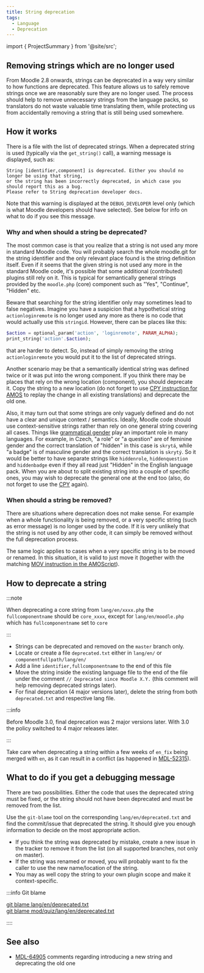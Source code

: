 ```yaml
---
title: String deprecation
tags:
  - Language
  - Deprecation
---
```


import { ProjectSummary } from '@site/src';

<ProjectSummary
    projectName="api/string-deprecation"
/>

## Removing strings which are no longer used

From Moodle 2.8 onwards, strings can be deprecated in a way very similar to how functions are  deprecated. This feature allows us to safely remove strings once we are reasonably sure they are no longer used. The process should help to remove unnecessary strings from the language packs, so translators do not waste valuable time  translating them, while protecting us from accidentally removing a string that is still being used somewhere.

## How it works

There is a file with the list of deprecated strings. When a deprecated string is used (typically via the `get_string()` call), a warning message is displayed, such as:

```
String [identifier,component] is deprecated. Either you should no longer be using that string,
or the string has been incorrectly deprecated, in which case you should report this as a bug.
Please refer to String deprecation developer docs.
```

Note that this warning is displayed at the `DEBUG_DEVELOPER` level only (which is what Moodle developers should have selected). See below for info on what to do if you see this message.

### Why and when should a string be deprecated?

The most common case is that you realize that a string is not used any more in standard Moodle code. You will probably search the whole moodle.git for the string identifier and the only relevant place found is the string definition itself. Even if it seems that the given string is not used any more in the standard Moodle code, it's possible that some additional (contributed) plugins still rely on it. This is typical for semantically general strings provided by the `moodle.php` (core) component such as "Yes", "Continue", "Hidden" etc.

Beware that searching for the string identifier only may sometimes lead to false negatives. Imagine you have a suspicion that a hypothetical string `actionloginremote` is no longer used any more as there is no code that would actually use this `stringid`. However, there can be places like this:

```php
$action = optional_param('action', 'loginremote', PARAM_ALPHA);
print_string('action'.$action);
```

that are harder to detect. So, instead of simply removing the string `actionloginremote` you would put it to the list of deprecated strings.

Another scenario may be that a semantically identical string was defined twice or it was put into the wrong component. If you think there may be places that rely on the wrong location (component), you should deprecate it. Copy the string to a new location (do not forget to use [CPY instruction for AMOS](./amos.md) to replay the change in all existing translations) and deprecate the old one.

Also, it may turn out that some strings are only vaguely defined and do not have a clear and unique context / semantics. Ideally, Moodle code should use context-sensitive strings rather than rely on one general string covering all cases. Things like [grammatical gender](http://en.wikipedia.org/wiki/Grammatical_gender) play an important role in many languages. For example, in Czech, "a role" or "a question" are of feminine gender and the correct translation of "hidden" in this case is `skrytá`, while "a badge" is of masculine gender and the correct translation is `skrytý`. So it would be better to have separate strings like `hiddenrole`, `hiddenquestion` and `hiddenbadge` even if they all read just "Hidden" in the English language pack. When you are about to split existing string into a couple of specific ones, you may wish to deprecate the general one at the end too (also, do not forget to use the [CPY](./amos.md) again).

### When should a string be removed?

There are situations where deprecation does not make sense. For example when a whole functionality is being removed, or a very specific string (such as error message) is no longer used by the code. If it is very unlikely that the string is not used by any other code, it can simply be removed without the full deprecation process.

The same logic applies to cases when a very specific string is to be moved or renamed. In this situation, it is valid to just move it (together with the matching [MOV instruction in the AMOScript](./amos.md)).

## How to deprecate a string

:::note

When deprecating a core string from `lang/en/xxxx.php` the `fullcomponentname` should be `core_xxxx`, except for `lang/en/moodle.php` which has `fullcomponentname` set to `core`

:::

- Strings can be deprecated and removed on the `master` branch only.
- Locate or create a file `deprecated.txt` either in `lang/en/` or `componentfullpath/lang/en/`
- Add a line `identifier,fullcomponentname` to the end of this file
- Move the string inside the existing language file to the end of the file under the comment `// Deprecated since Moodle X.Y.` (this comment will help removing deprecated strings later).
- For final deprecation (4 major versions later), delete the string from both `deprecated.txt` and respective lang file.

:::info

Before Moodle 3.0, final deprecation was 2 major versions later. With 3.0 the policy switched to 4 major releases later.

:::

Take care when deprecating a string within a few weeks of `en_fix` being merged with `en`, as it can result in a conflict (as happened in [MDL-52315](https://tracker.moodle.org/browse/MDL-52315)).

## What to do if you get a debugging message

There are two possibilities. Either the code that uses the deprecated string must be fixed, or the string should not have been deprecated and must be removed from the list.

Use the `git-blame` tool on the corresponding `lang/en/deprecated.txt` and find the commit/issue that deprecated the string. It should give you enough information to decide on the most appropriate action.

- If you think the string was deprecated by mistake, create a new issue in the tracker to remove it from the list (on all supported branches, not only on master).
- If the string was renamed or moved, you will probably want to fix the caller to use the new name/location of the string.
- You may as well copy the string to your own plugin scope and make it context-specific.

:::info Git blame

[git blame lang/en/deprecated.txt](https://github.com/moodle/moodle/blame/master/lang/en/deprecated.txt)<br/>
[git blame mod/quiz/lang/en/deprecated.txt](https://github.com/moodle/moodle/blame/master/mod/quiz/lang/en/deprecated.txt)

::::

## See also

- [MDL-64905](https://tracker.moodle.org/browse/MDL-64905) comments regarding introducing a new string and deprecating the old one
